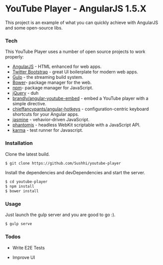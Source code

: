 # YouTube Player - AngularJS 1.5.X

This project is an example of what you can quickly achieve with AngularJS and some open-source libs.

### Tech

This YouTube Player uses a number of open source projects to work properly:

* [AngularJS] - HTML enhanced for web apps.
* [Twitter Bootstrap] - great UI boilerplate for modern web apps.
* [Gulp] - the streaming build system.
* [Bower](https://github.com/chieffancypants/angular-hotkeys/)- package manager for the web.
* [npm](https://github.com/chieffancypants/angular-hotkeys/)- package manager for JavaScript.
* [jQuery] - duh
* [brandly/angular-youtube-embed](https://github.com/brandly/angular-youtube-embed) - embed a YouTube player with a simple directive.
* [chieffancypants/angular-hotkeys](https://github.com/chieffancypants/angular-hotkeys/) - configuration-centric keyboard shortcuts for your Angular apps.
* [jasmine](https://github.com/chieffancypants/angular-hotkeys/) - vehavior-driven JavaScript.
* [phantomjs](https://github.com/chieffancypants/angular-hotkeys/) - headless WebKit scriptable with a JavaScript API.
* [karma](https://github.com/chieffancypants/angular-hotkeys/) - test runner for Javascript.

### Installation

Clone the latest build.

```sh
$ git clone https://github.com/Sushhi/youtube-player
```

Install the dependencies and devDependencies and start the server.

```sh
$ cd youtube-player
$ npm install
$ bower install
```

### Usage

Just launch the gulp server and you are good to go :).

```sh
$ gulp serve
```

### Todos

 - Write E2E Tests
 - Improve UI


   [Twitter Bootstrap]: <http://twitter.github.com/bootstrap/>
   [jQuery]: <http://jquery.com>
   [AngularJS]: <http://angularjs.org>
   [Gulp]: <http://gulpjs.com>
